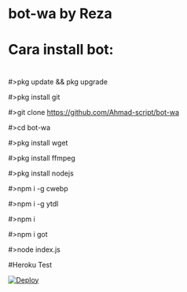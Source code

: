 # bot-wa by Reza

# Cara install bot:
#
#>pkg update && pkg upgrade

#>pkg install git

#>git clone https://github.com/Ahmad-script/bot-wa

#>cd bot-wa

#>pkg install wget

#>pkg install ffmpeg

#>pkg install nodejs

#>npm i -g cwebp

#>npm i -g ytdl

#>npm i

#>npm i got

#>node index.js

#Heroku Test

[![Deploy](https://www.herokucdn.com/deploy/button.svg)](https://heroku.com/deploy?template=https://github.com/livydev/RezaBOT/)
